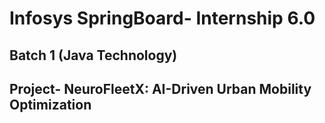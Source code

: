 # Infosys SpringBoard- Internship 6.0
## Batch 1 (Java Technology)
## Project- NeuroFleetX: AI-Driven Urban Mobility Optimization
